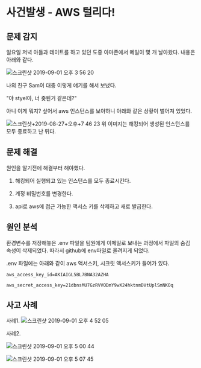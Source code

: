 # 사건발생 - AWS 털리다!

## 문제 감지

일요일 저녁 아들과 데이트를 하고 있던 도중 아마존에서 메일이 몇 개 날아왔다.
내용은 아래와 같다.

![스크린샷 2019-09-01 오후 3 56 20](https://user-images.githubusercontent.com/14961047/64073085-1b9e4100-ccd4-11e9-8cce-1a8a3711cf15.png)

나의 친구 Sam이 대충 이렇게 얘기를 해서 보냈다.

"야 styel아, 너 좆된거 같은데?"

아니 이게 뭐지? 싶어서 aws 인스턴스를 보아하니 아래와 같은 상황이 벌어져 있었다.

![스크린샷+2019-08-27+오후+7 46 23](https://user-images.githubusercontent.com/14961047/64073125-89e30380-ccd4-11e9-8300-26f5de5d292d.png)
위 이미지는 해킹되어 생성된 인스턴스를 모두 종료하고 난 뒤다.

## 문제 해결

원인을 알기전에 해결부터 해야했다.

1. 해킹되어 실행되고 있는 인스턴스를 모두 종료시킨다.

2. 계정 비밀번호를 변경한다.

3. api로 aws에 접근 가능한 액서스 키를 삭제하고 새로 발급한다.

## 원인 분석

환경변수를 저장해놓은 .env 파일을 팀원에게 이메일로 보내는 과정에서 파일의 숨김 속성이 삭제되었다. 따라서 github에 env파일로 올려지게 되었다.

.env 파일에는 아래와 같이 aws 액서스키, 시크릿 액서스키가 들어가 있다.

```
aws_access_key_id=AKIAIGL5BL7BNA32AZHA

aws_secret_access_key=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
```

## 사고 사례

사례1.
![스크린샷 2019-09-01 오후 4 52 05](https://user-images.githubusercontent.com/14961047/64073444-eea05d00-ccd8-11e9-8317-5ad64e5b4c26.png)

사례2.

![스크린샷 2019-09-01 오후 5 00 44](https://user-images.githubusercontent.com/14961047/64073539-6c189d00-ccda-11e9-9dc9-21dc89f30cb7.png)

![스크린샷 2019-09-01 오후 5 07 45](https://user-images.githubusercontent.com/14961047/64073578-0a0c6780-ccdb-11e9-8f3b-90115493aa97.png)
